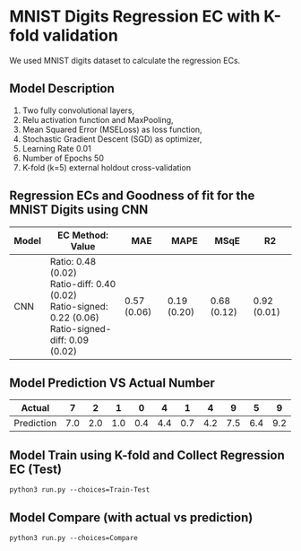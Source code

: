 #                           MNIST Digits Regression EC with K-fold validation

We used MNIST digits dataset to calculate the regression ECs. 

## Model Description

1) Two fully convolutional layers, 
2) Relu activation function and MaxPooling,
3) Mean Squared Error (MSELoss) as loss function, 
4) Stochastic Gradient Descent (SGD) as optimizer,
5) Learning Rate 0.01
6) Number of Epochs 50
7) K-fold (k=5) external holdout cross-validation


## Regression ECs and Goodness of fit for the MNIST Digits using CNN

Model | EC Method: Value | MAE | MAPE | MSqE | R2
---------- | ---------- | ---------- | ---------- | ---------- | ---------- | 
CNN | Ratio: 0.48 (0.02) <br /> Ratio-diff: 0.40 (0.02) <br /> Ratio-signed: 0.22 (0.06) <br /> Ratio-signed-diff: 0.09 (0.02) | 0.57 (0.06) | 0.19 (0.20) | 0.68 (0.12) | 0.92 (0.01)


## Model Prediction VS Actual Number

Actual| 7| 2| 1| 0| 4| 1| 4| 9| 5| 9|
-----------|-----|-----|-----|-----|-----|-----|-----|-----|-----|-----|
Prediction| 7.0|  2.0| 1.0| 0.4| 4.4| 0.7| 4.2| 7.5| 6.4| 9.2 




## Model Train using K-fold and Collect Regression EC (Test)

```
python3 run.py --choices=Train-Test
```

## Model Compare (with actual vs prediction)

```
python3 run.py --choices=Compare
```

